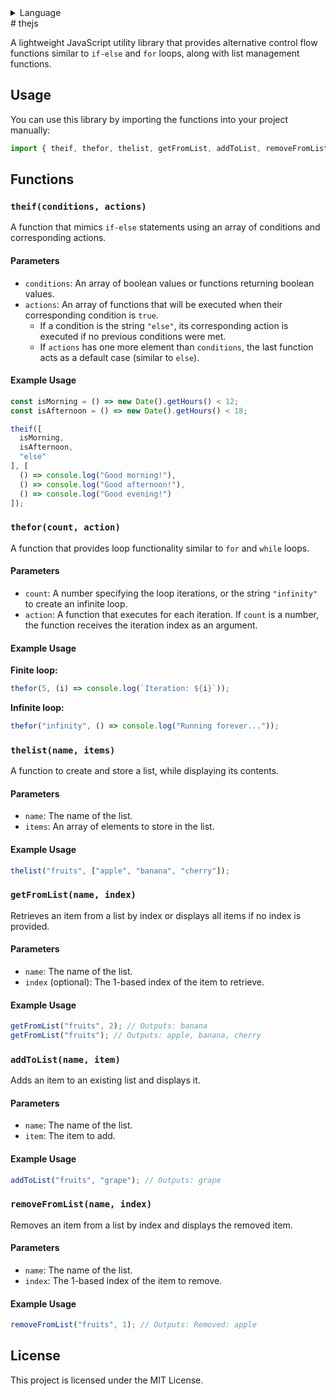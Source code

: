 <details><summary>Language</summary>

🇯🇵[日本語版README](README-JPN.md) <br>
🇨🇳[中文版README](README-CHI.md)

</details>
# thejs

A lightweight JavaScript utility library that provides alternative control flow functions similar to `if-else` and `for` loops, along with list management functions.

## Usage

You can use this library by importing the functions into your project manually:

```js
import { theif, thefor, thelist, getFromList, addToList, removeFromList } from "./thejs.js";
```

## Functions

### `theif(conditions, actions)`

A function that mimics `if-else` statements using an array of conditions and corresponding actions.

#### Parameters
- `conditions`: An array of boolean values or functions returning boolean values.
- `actions`: An array of functions that will be executed when their corresponding condition is `true`.
  - If a condition is the string `"else"`, its corresponding action is executed if no previous conditions were met.
  - If `actions` has one more element than `conditions`, the last function acts as a default case (similar to `else`).

#### Example Usage

```js
const isMorning = () => new Date().getHours() < 12;
const isAfternoon = () => new Date().getHours() < 18;

theif([
  isMorning,
  isAfternoon,
  "else"
], [
  () => console.log("Good morning!"),
  () => console.log("Good afternoon!"),
  () => console.log("Good evening!")
]);
```

### `thefor(count, action)`

A function that provides loop functionality similar to `for` and `while` loops.

#### Parameters
- `count`: A number specifying the loop iterations, or the string `"infinity"` to create an infinite loop.
- `action`: A function that executes for each iteration. If `count` is a number, the function receives the iteration index as an argument.

#### Example Usage

**Finite loop:**
```js
thefor(5, (i) => console.log(`Iteration: ${i}`));
```

**Infinite loop:**
```js
thefor("infinity", () => console.log("Running forever..."));
```

### `thelist(name, items)`

A function to create and store a list, while displaying its contents.

#### Parameters
- `name`: The name of the list.
- `items`: An array of elements to store in the list.

#### Example Usage
```js
thelist("fruits", ["apple", "banana", "cherry"]);
```

### `getFromList(name, index)`

Retrieves an item from a list by index or displays all items if no index is provided.

#### Parameters
- `name`: The name of the list.
- `index` (optional): The 1-based index of the item to retrieve.

#### Example Usage
```js
getFromList("fruits", 2); // Outputs: banana
getFromList("fruits"); // Outputs: apple, banana, cherry
```

### `addToList(name, item)`

Adds an item to an existing list and displays it.

#### Parameters
- `name`: The name of the list.
- `item`: The item to add.

#### Example Usage
```js
addToList("fruits", "grape"); // Outputs: grape
```

### `removeFromList(name, index)`

Removes an item from a list by index and displays the removed item.

#### Parameters
- `name`: The name of the list.
- `index`: The 1-based index of the item to remove.

#### Example Usage
```js
removeFromList("fruits", 1); // Outputs: Removed: apple
```

## License

This project is licensed under the MIT License.

